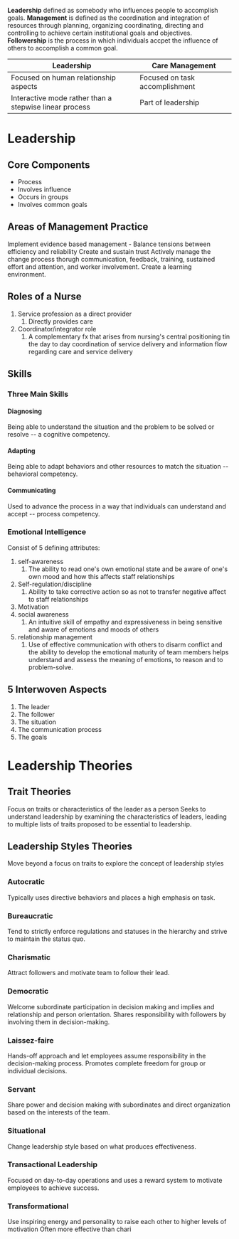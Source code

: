 **Leadership** defined as somebody who influences people to accomplish goals. 
**Management** is defined as the coordination and integration of resources through planning, organizing coordinating, directing and controlling to achieve certain institutional goals and objectives. 
**Followership** is the process in which individuals accpet the influence of others to accomplish a common goal.

| Leadership                            | Care Management                |
| ------------------------------------- | ------------------------------ |
| Focused on human relationship aspects | Focused on task accomplishment |
| Interactive mode rather than a stepwise linear process                                      | Part of leadership                               |
# Leadership
## Core Components
- Process
- Involves influence
- Occurs in groups
- Involves common goals
## Areas of Management Practice
Implement evidence based management - 
Balance tensions between efficiency and reliability
Create and sustain trust
Actively manage the change process thorugh communication, feedback, training, sustained effort and attention, and worker involvement. 
Create a learning environment. 
## Roles of a Nurse
1. Service profession as a direct provider
	1. Directly provides care
2. Coordinator/integrator role
	1. A complementary fx that arises from nursing's central positioning tin the day to day coordination of service delivery and information flow regarding care and service delivery
## Skills
### Three Main Skills
#### Diagnosing
Being able to understand the situation and the problem to be solved or resolve -- a cognitive competency.
#### Adapting
Being able to adapt behaviors and other resources to match the situation -- behavioral competency.
#### Communicating 
Used to advance the process in a way that individuals can understand and accept -- process competency. 
### Emotional Intelligence 
Consist of 5 defining attributes:
1. self-awareness
	1. The ability to read one's own emotional state and be aware of one's own mood and how this affects staff relationships
2. Self-regulation/discipline
	1. Ability to take corrective action so as not to transfer negative affect to staff relationships 
3. Motivation
4. social awareness
	1. An intuitive skill of empathy and expressiveness in being sensitive and aware of emotions and moods of others
5. relationship management
	1. Use of effective communication with others to disarm conflict and the ability to develop the emotional maturity of team members
helps understand and assess the meaning of emotions, to reason and to problem-solve. 
## 5 Interwoven Aspects
1. The leader
2. The follower
3. The situation
4. The communication process
5. The goals
# Leadership Theories
## Trait Theories
Focus on traits or characteristics of the leader as a person
Seeks to understand leadership by examining the characteristics of leaders, leading to multiple lists of traits proposed to be essential to leadership. 
## Leadership Styles Theories
Move beyond a focus on traits to explore the concept of leadership styles
### Autocratic
Typically uses directive behaviors and places a high emphasis on task. 
### Bureaucratic
Tend to strictly enforce regulations and statuses in the hierarchy and strive to maintain the status quo. 
### Charismatic
Attract followers and motivate team to follow their lead. 
### Democratic
Welcome subordinate participation in decision making and implies and relationship and person orientation. 
Shares responsibility with followers by involving them in decision-making. 
### Laissez-faire
Hands-off approach and let employees assume responsibility in the decision-making process. 
Promotes complete freedom for group or individual decisions. 
### Servant
Share power and decision making with subordinates and direct organization based on the interests of the team. 
### Situational
Change leadership style based on what produces effectiveness. 
### Transactional Leadership 
Focused on day-to-day operations and uses a reward system to motivate employees to achieve success.
### Transformational 
Use inspiring energy and personality to raise each other to higher levels of motivation
Often more effective than chari